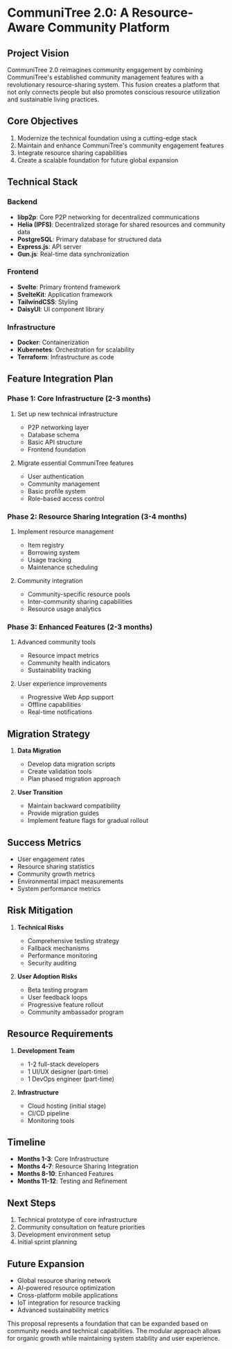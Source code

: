 # CommuniTree 2.0: A Resource-Aware Community Platform

## Project Vision
CommuniTree 2.0 reimagines community engagement by combining CommuniTree's established community management features with a revolutionary resource-sharing system. This fusion creates a platform that not only connects people but also promotes conscious resource utilization and sustainable living practices.

## Core Objectives
1. Modernize the technical foundation using a cutting-edge stack
2. Maintain and enhance CommuniTree's community engagement features
3. Integrate resource sharing capabilities
4. Create a scalable foundation for future global expansion

## Technical Stack

### Backend
- **libp2p**: Core P2P networking for decentralized communications
- **Helia (IPFS)**: Decentralized storage for shared resources and community data
- **PostgreSQL**: Primary database for structured data
- **Express.js**: API server
- **Gun.js**: Real-time data synchronization

### Frontend
- **Svelte**: Primary frontend framework
- **SvelteKit**: Application framework
- **TailwindCSS**: Styling
- **DaisyUI**: UI component library

### Infrastructure
- **Docker**: Containerization
- **Kubernetes**: Orchestration for scalability
- **Terraform**: Infrastructure as code

## Feature Integration Plan

### Phase 1: Core Infrastructure (2-3 months)
1. Set up new technical infrastructure
   - P2P networking layer
   - Database schema
   - Basic API structure
   - Frontend foundation

2. Migrate essential CommuniTree features
   - User authentication
   - Community management
   - Basic profile system
   - Role-based access control

### Phase 2: Resource Sharing Integration (3-4 months)
1. Implement resource management
   - Item registry
   - Borrowing system
   - Usage tracking
   - Maintenance scheduling

2. Community integration
   - Community-specific resource pools
   - Inter-community sharing capabilities
   - Resource usage analytics

### Phase 3: Enhanced Features (2-3 months)
1. Advanced community tools
   - Resource impact metrics
   - Community health indicators
   - Sustainability tracking

2. User experience improvements
   - Progressive Web App support
   - Offline capabilities
   - Real-time notifications

## Migration Strategy
1. **Data Migration**
   - Develop data migration scripts
   - Create validation tools
   - Plan phased migration approach

2. **User Transition**
   - Maintain backward compatibility
   - Provide migration guides
   - Implement feature flags for gradual rollout

## Success Metrics
- User engagement rates
- Resource sharing statistics
- Community growth metrics
- Environmental impact measurements
- System performance metrics

## Risk Mitigation
1. **Technical Risks**
   - Comprehensive testing strategy
   - Fallback mechanisms
   - Performance monitoring
   - Security auditing

2. **User Adoption Risks**
   - Beta testing program
   - User feedback loops
   - Progressive feature rollout
   - Community ambassador program

## Resource Requirements
1. **Development Team**
   - 1-2 full-stack developers
   - 1 UI/UX designer (part-time)
   - 1 DevOps engineer (part-time)

2. **Infrastructure**
   - Cloud hosting (initial stage)
   - CI/CD pipeline
   - Monitoring tools

## Timeline
- **Months 1-3**: Core Infrastructure
- **Months 4-7**: Resource Sharing Integration
- **Months 8-10**: Enhanced Features
- **Months 11-12**: Testing and Refinement

## Next Steps
1. Technical prototype of core infrastructure
2. Community consultation on feature priorities
3. Development environment setup
4. Initial sprint planning

## Future Expansion
- Global resource sharing network
- AI-powered resource optimization
- Cross-platform mobile applications
- IoT integration for resource tracking
- Advanced sustainability metrics

This proposal represents a foundation that can be expanded based on community needs and technical capabilities. The modular approach allows for organic growth while maintaining system stability and user experience.